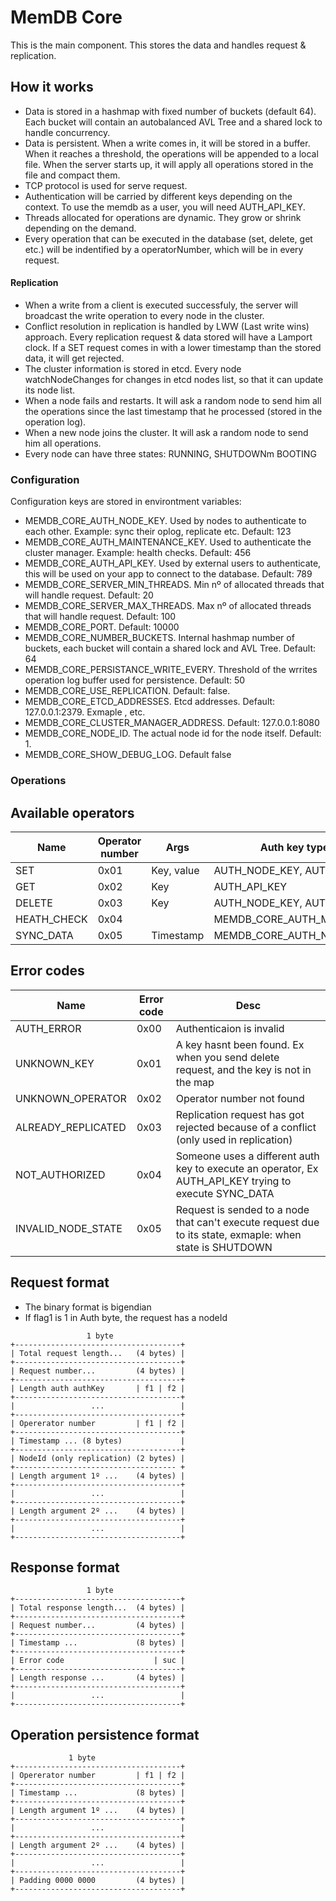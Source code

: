 # MemDB Core

This is the main component. This stores the data and handles request & replication.

## How it works
- Data is stored in a hashmap with fixed number of buckets (default 64). Each bucket will contain an autobalanced AVL Tree and a shared lock to handle concurrency.
- Data is persistent. When a write comes in, it will be stored in a buffer. When it reaches a threshold, the operations will be appended to a local file. When the server starts up, it will apply all operations stored in the file and compact them.
- TCP protocol is used for serve request.
- Authentication will be carried by different keys depending on the context. To use the memdb as a user, you will need AUTH_API_KEY.
- Threads allocated for operations are dynamic. They grow or shrink depending on the demand.
- Every operation that can be executed in the database (set, delete, get etc.) will be indentified by a operatorNumber, which will be in every request.
#### Replication
- When a write from a client is executed successfuly, the server will broadcast the write operation to every node in the cluster.
- Conflict resolution in replication is handled by LWW (Last write wins) approach. Every replication request & data stored will have a Lamport clock. If a SET request comes in with a lower timestamp than the stored data, it will get rejected.
- The cluster information is stored in etcd. Every node watchNodeChanges for changes in etcd nodes list, so that it can update its node list.
- When a node fails and restarts. It will ask a random node to send him all the operations since the last timestamp that he processed (stored in the operation log).
- When a new node joins the cluster. It will ask a random node to send him all operations.
- Every node can have three states: RUNNING, SHUTDOWNm BOOTING

### Configuration
Configuration keys are stored in environtment variables:
- MEMDB_CORE_AUTH_NODE_KEY. Used by nodes to authenticate to each other. Example: sync their oplog, replicate etc. Default: 123
- MEMDB_CORE_AUTH_MAINTENANCE_KEY. Used to authenticate the cluster manager. Example: health checks. Default: 456
- MEMDB_CORE_AUTH_API_KEY. Used by external users to authenticate, this will be used on your app to connect to the database. Default: 789
- MEMDB_CORE_SERVER_MIN_THREADS. Min nº of allocated threads that will handle request. Default: 20
- MEMDB_CORE_SERVER_MAX_THREADS. Max nº of allocated threads that will handle request. Default: 100
- MEMDB_CORE_PORT. Default: 10000
- MEMDB_CORE_NUMBER_BUCKETS. Internal hashmap number of buckets, each bucket will contain a shared lock and AVL Tree. Default: 64
- MEMDB_CORE_PERSISTANCE_WRITE_EVERY. Threshold of the wrrites operation log buffer used for persistence. Default: 50
- MEMDB_CORE_USE_REPLICATION. Default: false.
- MEMDB_CORE_ETCD_ADDRESSES. Etcd addresses. Default: 127.0.0.1:2379. Exmaple <address1>,<address2> etc.
- MEMDB_CORE_CLUSTER_MANAGER_ADDRESS. Default: 127.0.0.1:8080
- MEMDB_CORE_NODE_ID. The actual node id for the node itself. Default: 1.
- MEMDB_CORE_SHOW_DEBUG_LOG. Default false

### Operations
## Available operators
| **Name**    | **Operator number** | **Args**   | **Auth key type required**      |
|-------------|---------------------|------------|---------------------------------|
| SET         | 0x01                | Key, value | AUTH_NODE_KEY, AUTH_API_KEY     |
| GET         | 0x02                | Key        | AUTH_API_KEY                    |
| DELETE      | 0x03                | Key        | AUTH_NODE_KEY, AUTH_API_KEY     |
| HEATH_CHECK | 0x04                |            | MEMDB_CORE_AUTH_MAINTENANCE_KEY |
| SYNC_DATA   | 0x05                | Timestamp  | MEMDB_CORE_AUTH_NODE_KEY        |

## Error codes
| **Name**           | **Error code** | **Desc**                                                                                                 |
|--------------------|----------------|----------------------------------------------------------------------------------------------------------|
| AUTH_ERROR         | 0x00           | Authenticaion is invalid                                                                                 |
| UNKNOWN_KEY        | 0x01           | A key hasnt been found. Ex when you send delete request, and the key is not in the map                   |
| UNKNOWN_OPERATOR   | 0x02           | Operator number not found                                                                                |
| ALREADY_REPLICATED | 0x03           | Replication request has got rejected because of a conflict (only used in replication)                    |
| NOT_AUTHORIZED     | 0x04           | Someone uses a different auth key to execute an operator, Ex AUTH_API_KEY trying to execute SYNC_DATA    |
| INVALID_NODE_STATE | 0x05           | Request is sended to a node that can't execute request due to its state, exmaple: when state is SHUTDOWN |

## Request format
- The binary format is bigendian
- If flag1 is 1 in Auth byte, the request has a nodeId

````
                 1 byte
+-------------------------------------+
| Total request length...   (4 bytes) |                 
+-------------------------------------+
| Request number...         (4 bytes) | 
+-------------------------------------+
| Length auth authKey       | f1 | f2 |   
+-------------------------------------+   
|                 ...                 | 
+-------------------------------------+
| Opererator number         | f1 | f2 |   
+-------------------------------------+
| Timestamp ... (8 bytes)             |
+-------------------------------------+
| NodeId (only replication) (2 bytes) |
+------------------------------------ +   
| Length argument 1º ...    (4 bytes) |
+-------------------------------------+
|                 ...                 | 
+-------------------------------------+
| Length argument 2º ...    (4 bytes) | 
+-------------------------------------+
|                 ...                 | 
+-------------------------------------+
````

## Response format
````
                 1 byte
+-------------------------------------+
| Total response length...  (4 bytes) |                 
+-------------------------------------+
| Request number...         (4 bytes) | 
+-------------------------------------+
| Timestamp ...             (8 bytes) |
+-------------------------------------+   
| Error code                    | suc |   
+-------------------------------------+   
| Length response ...       (4 bytes) |
+-------------------------------------+   
|                 ...                 | 
+-------------------------------------+
````

## Operation persistence format
````
             1 byte
+-------------------------------------+
| Opererator number         | f1 | f2 |   
+-------------------------------------+
| Timestamp ...             (8 bytes) |
+-------------------------------------+   
| Length argument 1º ...    (4 bytes) |
+-------------------------------------+
|                 ...                 | 
+-------------------------------------+
| Length argument 2º ...    (4 bytes) | 
+-------------------------------------+
|                 ...                 | 
+-------------------------------------+
| Padding 0000 0000         (4 bytes) |
+-------------------------------------+

````
